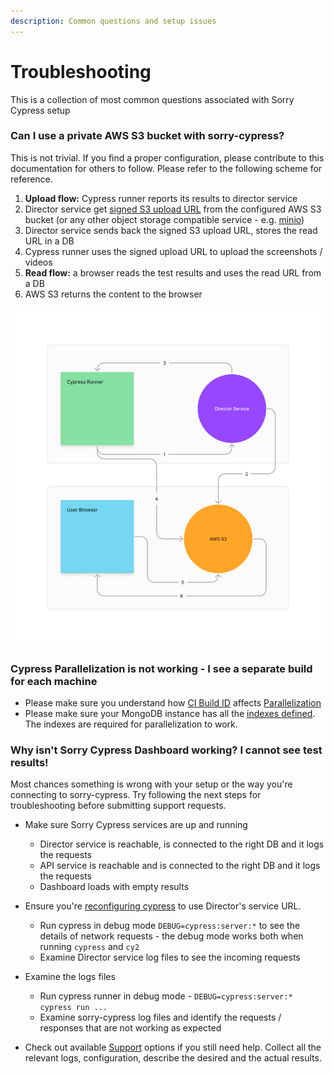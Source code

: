 ```yaml
---
description: Common questions and setup issues
---
```


# Troubleshooting

This is a collection of most common questions associated with Sorry Cypress setup

### Can I use a private AWS  S3 bucket with sorry-cypress?

This is not trivial. If you find a proper configuration, please contribute to this documentation for others to follow. Please refer to the following scheme for reference.

1. **Upload flow:** Cypress runner reports its results to director service
2. Director service get [signed S3 upload URL](https://docs.aws.amazon.com/AmazonS3/latest/userguide/PresignedUrlUploadObject.html) from the configured AWS S3 bucket (or any other object storage compatible service - e.g. [minio](director-configuration/minio-configuration.md))
3. Director service sends back the signed S3 upload URL, stores the read URL in a DB
4. Cypress runner uses the signed upload URL to upload the screenshots / videos
5. **Read flow:** a browser reads the test results and uses the read URL from a DB
6. AWS S3 returns the content to the browser

![Cypress AWS S3 upload / read flow](../.gitbook/assets/sorry-cypress-s3.png)

### Cypress Parallelization is not working - I see a separate build for each machine

* Please make sure you understand how [CI Build ID](https://currents.dev/readme/guides/cypress-ci-build-id) affects [Parallelization](https://currents.dev/readme/guides/parallelization)
* Please make sure your MongoDB instance has all the [indexes defined](https://github.com/sorry-cypress/sorry-cypress/blob/master/packages/mongo/src/db.ts#L72). The indexes are required for parallelization to work.

### Why isn't Sorry Cypress Dashboard working? I cannot see test results!

Most chances something is wrong with your setup or the way you're connecting to sorry-cypress. Try following the next steps for troubleshooting before submitting support requests.

*   Make sure Sorry Cypress services are up and running

    * Director service is reachable, is connected to the right DB and it logs the requests
    * API service is reachable and is connected to the right DB and it logs the requests
    * Dashboard loads with empty results


*   Ensure you're [reconfiguring cypress](../cypress-agent/cy2.md) to use Director's service URL.&#x20;

    * Run cypress in debug mode `DEBUG=cypress:server:*` to see the details of network requests - the debug mode works both when running  `cypress` and  `cy2`
    * Examine Director service log files to see the incoming requests


* Examine the logs files
  * Run cypress runner in debug mode - `DEBUG=cypress:server:* cypress run ...`
  * Examine sorry-cypress log files and identify the requests / responses that are not working as expected
* Check out available [Support](../support.md) options if you still need help. Collect all the relevant logs, configuration, describe the desired and the actual results.

###
